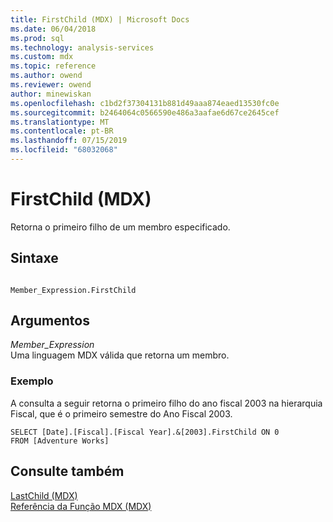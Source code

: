 ```yaml
---
title: FirstChild (MDX) | Microsoft Docs
ms.date: 06/04/2018
ms.prod: sql
ms.technology: analysis-services
ms.custom: mdx
ms.topic: reference
ms.author: owend
ms.reviewer: owend
author: minewiskan
ms.openlocfilehash: c1bd2f37304131b881d49aaa874eaed13530fc0e
ms.sourcegitcommit: b2464064c0566590e486a3aafae6d67ce2645cef
ms.translationtype: MT
ms.contentlocale: pt-BR
ms.lasthandoff: 07/15/2019
ms.locfileid: "68032068"
---
```

# <a name="firstchild-mdx"></a>FirstChild (MDX)


  Retorna o primeiro filho de um membro especificado.  
  
## <a name="syntax"></a>Sintaxe  
  
```  
  
Member_Expression.FirstChild   
```  
  
## <a name="arguments"></a>Argumentos  
 *Member_Expression*  
 Uma linguagem MDX válida que retorna um membro.  
  
### <a name="example"></a>Exemplo  
 A consulta a seguir retorna o primeiro filho do ano fiscal 2003 na hierarquia Fiscal, que é o primeiro semestre do Ano Fiscal 2003.  
  
```  
SELECT [Date].[Fiscal].[Fiscal Year].&[2003].FirstChild ON 0  
FROM [Adventure Works]  
```  
  
## <a name="see-also"></a>Consulte também  
 [LastChild &#40;MDX&#41;](../mdx/lastchild-mdx.md)   
 [Referência da Função MDX &#40;MDX&#41;](../mdx/mdx-function-reference-mdx.md)  
  
  
